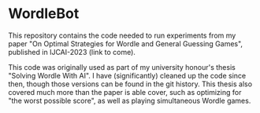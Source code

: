 # WordleBot

This repository contains the code needed to run experiments from my paper "On Optimal Strategies for Wordle and General Guessing Games", published in IJCAI-2023 (link to come).

This code was originally used as part of my university honour's thesis "Solving Wordle With AI". I have (significantly) cleaned up the code since then, though those versions can be found in the git history.  This thesis also covered much more than the paper is able cover, such as optimizing for "the worst possible score", as well as playing simultaneous Wordle games.
